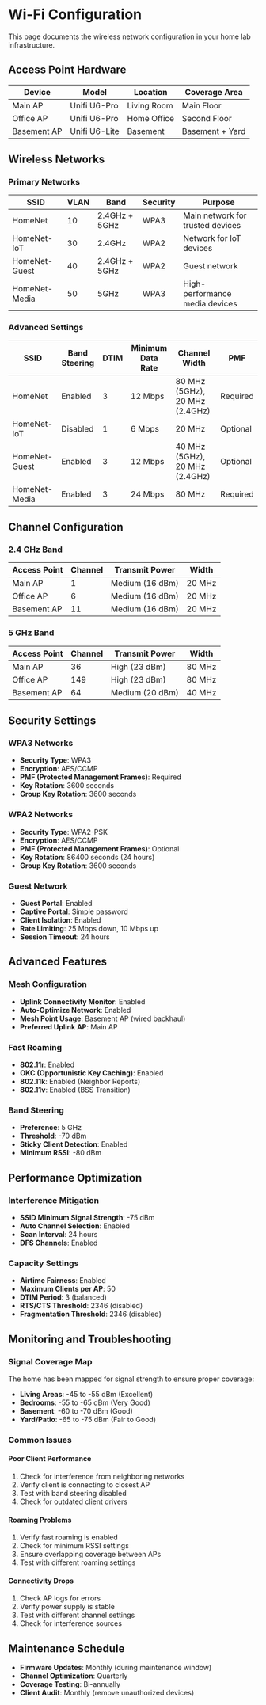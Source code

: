 # Wi-Fi Configuration

This page documents the wireless network configuration in your home lab infrastructure.

## Access Point Hardware

| Device | Model | Location | Coverage Area |
|--------|-------|----------|--------------|
| Main AP | Unifi U6-Pro | Living Room | Main Floor |
| Office AP | Unifi U6-Pro | Home Office | Second Floor |
| Basement AP | Unifi U6-Lite | Basement | Basement + Yard |

## Wireless Networks

### Primary Networks

| SSID | VLAN | Band | Security | Purpose |
|------|------|------|----------|---------|
| HomeNet | 10 | 2.4GHz + 5GHz | WPA3 | Main network for trusted devices |
| HomeNet-IoT | 30 | 2.4GHz | WPA2 | Network for IoT devices |
| HomeNet-Guest | 40 | 2.4GHz + 5GHz | WPA2 | Guest network |
| HomeNet-Media | 50 | 5GHz | WPA3 | High-performance media devices |

### Advanced Settings

| SSID | Band Steering | DTIM | Minimum Data Rate | Channel Width | PMF |
|------|---------------|------|-------------------|---------------|-----|
| HomeNet | Enabled | 3 | 12 Mbps | 80 MHz (5GHz), 20 MHz (2.4GHz) | Required |
| HomeNet-IoT | Disabled | 1 | 6 Mbps | 20 MHz | Optional |
| HomeNet-Guest | Enabled | 3 | 12 Mbps | 40 MHz (5GHz), 20 MHz (2.4GHz) | Optional |
| HomeNet-Media | Enabled | 3 | 24 Mbps | 80 MHz | Required |

## Channel Configuration

### 2.4 GHz Band

| Access Point | Channel | Transmit Power | Width |
|--------------|---------|----------------|-------|
| Main AP | 1 | Medium (16 dBm) | 20 MHz |
| Office AP | 6 | Medium (16 dBm) | 20 MHz |
| Basement AP | 11 | Medium (16 dBm) | 20 MHz |

### 5 GHz Band

| Access Point | Channel | Transmit Power | Width |
|--------------|---------|----------------|-------|
| Main AP | 36 | High (23 dBm) | 80 MHz |
| Office AP | 149 | High (23 dBm) | 80 MHz |
| Basement AP | 64 | Medium (20 dBm) | 40 MHz |

## Security Settings

### WPA3 Networks

- **Security Type**: WPA3
- **Encryption**: AES/CCMP
- **PMF (Protected Management Frames)**: Required
- **Key Rotation**: 3600 seconds
- **Group Key Rotation**: 3600 seconds

### WPA2 Networks

- **Security Type**: WPA2-PSK
- **Encryption**: AES/CCMP
- **PMF (Protected Management Frames)**: Optional
- **Key Rotation**: 86400 seconds (24 hours)
- **Group Key Rotation**: 3600 seconds

### Guest Network

- **Guest Portal**: Enabled
- **Captive Portal**: Simple password
- **Client Isolation**: Enabled
- **Rate Limiting**: 25 Mbps down, 10 Mbps up
- **Session Timeout**: 24 hours

## Advanced Features

### Mesh Configuration

- **Uplink Connectivity Monitor**: Enabled
- **Auto-Optimize Network**: Enabled
- **Mesh Point Usage**: Basement AP (wired backhaul)
- **Preferred Uplink AP**: Main AP

### Fast Roaming

- **802.11r**: Enabled
- **OKC (Opportunistic Key Caching)**: Enabled
- **802.11k**: Enabled (Neighbor Reports)
- **802.11v**: Enabled (BSS Transition)

### Band Steering

- **Preference**: 5 GHz
- **Threshold**: -70 dBm
- **Sticky Client Detection**: Enabled
- **Minimum RSSI**: -80 dBm

## Performance Optimization

### Interference Mitigation

- **SSID Minimum Signal Strength**: -75 dBm
- **Auto Channel Selection**: Enabled
- **Scan Interval**: 24 hours
- **DFS Channels**: Enabled

### Capacity Settings

- **Airtime Fairness**: Enabled
- **Maximum Clients per AP**: 50
- **DTIM Period**: 3 (balanced)
- **RTS/CTS Threshold**: 2346 (disabled)
- **Fragmentation Threshold**: 2346 (disabled)

## Monitoring and Troubleshooting

### Signal Coverage Map

The home has been mapped for signal strength to ensure proper coverage:

- **Living Areas**: -45 to -55 dBm (Excellent)
- **Bedrooms**: -55 to -65 dBm (Very Good)
- **Basement**: -60 to -70 dBm (Good)
- **Yard/Patio**: -65 to -75 dBm (Fair to Good)

### Common Issues

#### Poor Client Performance

1. Check for interference from neighboring networks
2. Verify client is connecting to closest AP
3. Test with band steering disabled
4. Check for outdated client drivers

#### Roaming Problems

1. Verify fast roaming is enabled
2. Check for minimum RSSI settings
3. Ensure overlapping coverage between APs
4. Test with different roaming settings

#### Connectivity Drops

1. Check AP logs for errors
2. Verify power supply is stable
3. Test with different channel settings
4. Check for interference sources

## Maintenance Schedule

- **Firmware Updates**: Monthly (during maintenance window)
- **Channel Optimization**: Quarterly
- **Coverage Testing**: Bi-annually
- **Client Audit**: Monthly (remove unauthorized devices)